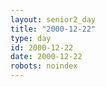 ```yaml
---
layout: senior2_day
title: "2000-12-22"
type: day
id: 2000-12-22
date: 2000-12-22
robots: noindex
---
```


